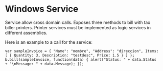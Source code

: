 Windows Service
================

Service allow cross domain calls. Exposes three methods to bill with tax biller printers.
Printer services must be implemented as logic services in different assemblies.

Here is an example to a call for the service:

`var sampleInvoice = { "Name": "nombre", "Address": "direccion", Items: [ { Quantity: 3, Description: "testdesc", Price: 1.5 } ] };`
`b.bill(sampleInvoice, function(data) { alert("Status: " + data.Status + "\nMessage: " + data.Message); });`
